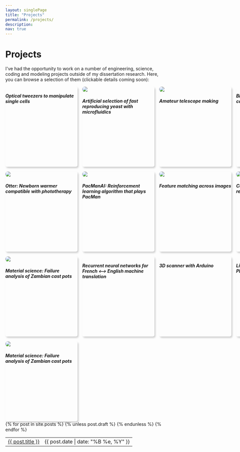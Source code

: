 ```yaml
---
layout: singlePage
title: "Projects"
permalink: /projects/
description: 
nav: true
---
```

# Projects
I've had the opportunity to work on a number of engineering, science, coding and modeling projects outside of my dissertation research. Here, you can browse a selection of them (clickable details coming soon):

<html>
<style>
.grid-container {
  display: grid;
  grid-template-columns: 225px 225px 225px 225px;
  grid-template-rows: 250px 250px 250px 250px;
  grid-column-gap: 15px;
  grid-row-gap: 15px;
}
.grid-item {
  border-radius: 5px;
/*  width: 225px;
  height: 250px; */
  border-top: 0px solid #cccccc;
  border-bottom: 0px solid #cccccc;
  border-left: 0px solid #cccccc;
  border-right: 0px solid #cccccc;
  box-shadow: 3px 4px 5px #cccccc;
}
div.grid-item>img {
  border-radius: 7px;
  border:0px;
  border-style: none;
  display: block;
}

div.grid-item>h5{
  text-align: center;

}

div.grid-item:hover{
  cursor: pointer;
  box-shadow: 10px 10px 10px #bbbbbb;
}

div.grid-item:hover>h5{
  color: #4582ec;
}


</style>

<div class="grid-container">
  <div class="grid-item"> <h5> Optical tweezers to manipulate single cells </h5></div>
  <div class="grid-item"> <img src="http://pinardemetci.github.io/images/H_device_first.jpg"> <h5> Artificial selection of fast reproducing yeast with <strong>microfluidics</strong> </h5></div>
  <div class="grid-item"> <img src="http://pinardemetci.github.io/images/daktari1.png"> <h5> Amateur telescope making </h5></div>
  <div class="grid-item"> <h5> Bio-imaging software for low cost sickle cell diagnostics </h5></div>  
  <div class="grid-item"><img src="http://pinardemetci.github.io/images/otter.jpeg"><h5> Otter: Newborn warmer compatible with phototherapy </h5></div>
  <div class="grid-item"> <img src="http://pinardemetci.github.io/images/pacman.png"><h5> PacManAI: Reinforcement learning algorithm that plays PacMan </h5></div>
  <div class="grid-item"> <img src="http://pinardemetci.github.io/images/featureMatch.png"><h5> Feature matching across images </h5></div>
  <div class="grid-item"> <img src="http://pinardemetci.github.io/images/3dreconstruct.png"><h5> Computational 3D scene reconstruction from 2D images </h5></div>
  <div class="grid-item"> <img src="http://pinardemetci.github.io/images/3dreconstruct.png"><h5>Material science: Failure analysis of Zambian cast pots</h5></div>
  <div class="grid-item"> <h5> Recurrent neural networks for French <--> English machine translation </h5></div>
  <div class="grid-item"> <h5> 3D scanner with Arduino </h5></div>
  <div class="grid-item"><h5> Line following robot with simple PID control </h5></div>
  <div class="grid-item"> <img src="http://pinardemetci.github.io/images/3dreconstruct.png"><h5>Material science: Failure analysis of Zambian cast pots</h5></div>
</div>
</html>
<!--  biomechanics, generative model, graph network molecules, MCM model, modsim??? -->

<table class="table table-hover">
  {% for post in site.posts %}
    {% unless post.draft %}
    <tr>
      <td><a href="{{ post.url }}">{{ post.title }}</a></td>
      <td class="col-md-3" style="text-align: right;">{{ post.date | date: "%B %e, %Y" }}</td>
    </tr>
    {% endunless %}
  {% endfor %}
</table>